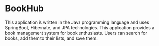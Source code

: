 # BookHub
This application is written in the Java programming language and uses SpringBoot, Hibernate, and JPA technologies. 
This application provides a book management system for book enthusiasts. Users can search for books, add them to their lists, and save them.
